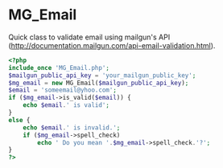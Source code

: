 # MG_Email

Quick class to validate email using mailgun's API (http://documentation.mailgun.com/api-email-validation.html).

```php
<?php
include_once 'MG_Email.php';
$mailgun_public_api_key = 'your_mailgun_public_key';
$mg_email = new MG_Email($mailgun_public_api_key);
$email = 'someemail@yhoo.com';
if ($mg_email->is_valid($email)) {
    echo $email.' is valid';
}
else {
    echo $email.' is invalid.';
    if ($mg_email->spell_check)
        echo ' Do you mean '.$mg_email->spell_check.'?';
}
?>
```
